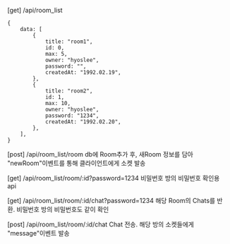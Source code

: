 [get] /api/room_list

```
{
    data: [
        {
            title: "room1",
            id: 0,
            max: 5,
            owner: "hyoslee",
            password: "",
            createdAt: "1992.02.19",
        },
        {
            title: "room2",
            id: 1,
            max: 10,
            owner: "hyoslee",
            password: "1234",
            createdAt: "1992.02.20",
        },
    ],
}
```

[post] /api/room_list/room
db에 Room추가 후, 새Room 정보를 담아 "newRoom"이벤트를 통해 클라이언트에게 소켓 발송

[get] /api/room_list/room/:id?password=1234
비밀번호 방의 비밀번호 확인용 api

[get] /api/room_list/room/:id/chat?password=1234
해당 Room의 Chats를 반환. 비밀번호 방의 비밀번호도 같이 확인

[post] /api/room_list/room/:id/chat
Chat 전송. 해당 방의 소켓들에게 "message"이벤트 발송
